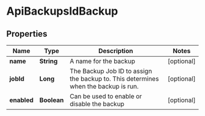

# ApiBackupsIdBackup

## Properties

Name | Type | Description | Notes
------------ | ------------- | ------------- | -------------
**name** | **String** | A name for the backup |  [optional]
**jobId** | **Long** | The Backup Job ID to assign the backup to. This determines when the backup is run. |  [optional]
**enabled** | **Boolean** | Can be used to enable or disable the backup |  [optional]



